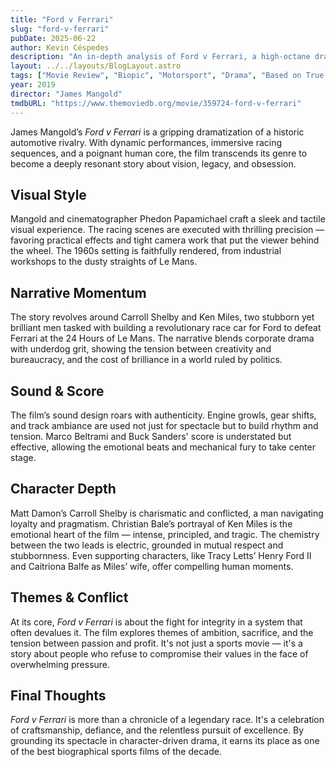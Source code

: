 ```yaml
---
title: "Ford v Ferrari"
slug: "ford-v-ferrari"
pubDate: 2025-06-22
author: Kevin Céspedes
description: "An in-depth analysis of Ford v Ferrari, a high-octane drama exploring innovation, rivalry, and passion for racing."
layout: ../../layouts/BlogLayout.astro
tags: ["Movie Review", "Biopic", "Motorsport", "Drama", "Based on True Story"]
year: 2019
director: "James Mangold"
tmdbURL: "https://www.themoviedb.org/movie/359724-ford-v-ferrari"
---
```


James Mangold’s *Ford v Ferrari* is a gripping dramatization of a historic automotive rivalry. With dynamic performances, immersive racing sequences, and a poignant human core, the film transcends its genre to become a deeply resonant story about vision, legacy, and obsession.

## Visual Style

Mangold and cinematographer Phedon Papamichael craft a sleek and tactile visual experience. The racing scenes are executed with thrilling precision — favoring practical effects and tight camera work that put the viewer behind the wheel. The 1960s setting is faithfully rendered, from industrial workshops to the dusty straights of Le Mans.

## Narrative Momentum

The story revolves around Carroll Shelby and Ken Miles, two stubborn yet brilliant men tasked with building a revolutionary race car for Ford to defeat Ferrari at the 24 Hours of Le Mans. The narrative blends corporate drama with underdog grit, showing the tension between creativity and bureaucracy, and the cost of brilliance in a world ruled by politics.

## Sound & Score

The film’s sound design roars with authenticity. Engine growls, gear shifts, and track ambiance are used not just for spectacle but to build rhythm and tension. Marco Beltrami and Buck Sanders' score is understated but effective, allowing the emotional beats and mechanical fury to take center stage.

## Character Depth

Matt Damon’s Carroll Shelby is charismatic and conflicted, a man navigating loyalty and pragmatism. Christian Bale’s portrayal of Ken Miles is the emotional heart of the film — intense, principled, and tragic. The chemistry between the two leads is electric, grounded in mutual respect and stubbornness. Even supporting characters, like Tracy Letts’ Henry Ford II and Caitriona Balfe as Miles’ wife, offer compelling human moments.

## Themes & Conflict

At its core, *Ford v Ferrari* is about the fight for integrity in a system that often devalues it. The film explores themes of ambition, sacrifice, and the tension between passion and profit. It's not just a sports movie — it's a story about people who refuse to compromise their values in the face of overwhelming pressure.

## Final Thoughts

*Ford v Ferrari* is more than a chronicle of a legendary race. It's a celebration of craftsmanship, defiance, and the relentless pursuit of excellence. By grounding its spectacle in character-driven drama, it earns its place as one of the best biographical sports films of the decade.
